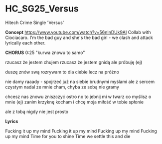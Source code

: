 # HC_SG25_Versus
Hitech Crime Single 'Versus'

**Concept**
https://www.youtube.com/watch?v=56nInDUk9AI
Collab with Ciociacaro. I'm the bad guy and she's the bad girl - we clash and attack lyrically each other.


**CHORUS**
0:25
"kurwa znowu to samo"

rzucasz że jestem chujem
rzucasz że jestem gnidą
ale próbuję (ej)

duszę znów swą rozrywam 
to dla ciebie lecz na próżno

nie damy raaady - spojrzeć już na siebie 
brudnymi myślami ale z sercem czystym
nadal ze mnie cham, chyba ze sobą nie gramy 

chcesz nas znowu zniszczyć ostro
no to jebnij mi w twarz co myślisz o mnie (ej)
zanim krzyknę kocham i chcę 
moja miłość w tobie spłonie

ale z tobą nigdy nie jest prosto


**Lyrics**

Fucking it up my mind
Fucking it up my mind
Fucking up my mind
Fucking up my mind
Time for you to shine
Time we settle this and die
